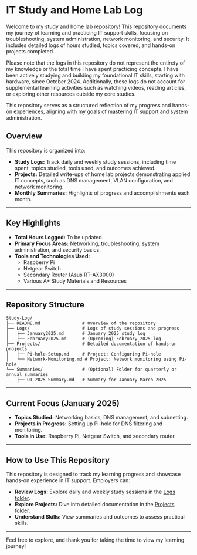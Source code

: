 # **IT Study and Home Lab Log**

Welcome to my study and home lab repository! This repository documents my journey of learning and practicing IT support skills, focusing on troubleshooting, system administration, network monitoring, and security. It includes detailed logs of hours studied, topics covered, and hands-on projects completed.

Please note that the logs in this repository do not represent the entirety of my knowledge or the total time I have spent practicing concepts. I have been actively studying and building my foundational IT skills, starting with hardware, since October 2024. Additionally, these logs do not account for supplemental learning activities such as watching videos, reading articles, or exploring other resources outside my core studies.

This repository serves as a structured reflection of my progress and hands-on experiences, aligning with my goals of mastering IT support and system administration.

## **Overview**
This repository is organized into:
- **Study Logs:** Track daily and weekly study sessions, including time spent, topics studied, tools used, and outcomes achieved.  
- **Projects:** Detailed write-ups of home lab projects demonstrating applied IT concepts, such as DNS management, VLAN configuration, and network monitoring.  
- **Monthly Summaries:** Highlights of progress and accomplishments each month.

---

## **Key Highlights**
- **Total Hours Logged:** To be updated.  
- **Primary Focus Areas:** Networking, troubleshooting, system administration, and security basics.  
- **Tools and Technologies Used:**  
  - Raspberry Pi    
  - Netgear Switch  
  - Secondary Router (Asus RT-AX3000)  
  - Various A+ Study Materials and Resources 

---

## **Repository Structure**
```plaintext
Study-Log/
├── README.md                # Overview of the repository
├── Logs/                    # Logs of study sessions and progress
│   ├── January2025.md       # January 2025 study log
│   ├── February2025.md      # (Upcoming) February 2025 log
├── Projects/                # Detailed documentation of hands-on projects
│   ├── Pi-hole-Setup.md     # Project: Configuring Pi-hole
│   └── Network-Monitoring.md # Project: Network monitoring using Pi-hole
└── Summaries/               # (Optional) Folder for quarterly or annual summaries
    ├── Q1-2025-Summary.md   # Summary for January–March 2025
```

---

## **Current Focus (January 2025)**
- **Topics Studied:** Networking basics, DNS management, and subnetting.
- **Projects in Progress:** Setting up Pi-hole for DNS filtering and monitoring.
- **Tools in Use:** Raspberry Pi, Netgear Switch, and secondary router.

---

## **How to Use This Repository**
This repository is designed to track my learning progress and showcase hands-on experience in IT support. Employers can:
- **Review Logs:** Explore daily and weekly study sessions in the [Logs folder](logs/).  
- **Explore Projects:** Dive into detailed documentation in the [Projects folder](Projects/).  
- **Understand Skills:** View summaries and outcomes to assess practical skills.

---

Feel free to explore, and thank you for taking the time to view my learning journey!

